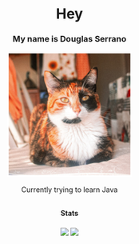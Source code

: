 <h1 align="center">Hey </h1>
<h3 align="center">My name is Douglas Serrano</h3>
<p align="center"><img src="cheeky.jpg" alt="My cat, Chiqui" width="250" height="250">
<p align="center">Currently trying to learn Java
<h2> </h2>
<h4 align="center">Stats</h4>
<div align="center">
  <img height=200 align="center" src="https://github-readme-stats.vercel.app/api?username=chi-qui&show_icons=true&theme=gruvbox" />
  <img align="center" src="https://github-readme-stats.vercel.app/api/wakatime?username=chi_qui&theme=gruvbox&langs_count=10" />
</div>
